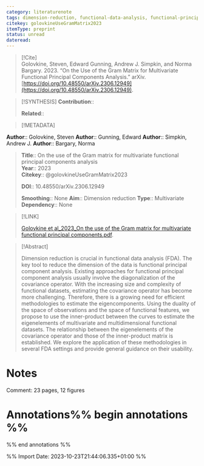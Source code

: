 ```yaml
---
category: literaturenote
tags: dimension-reduction, functional-data-analysis, functional-principal-components, multivariate-functional-data
citekey: golovkineUseGramMatrix2023
itemType: preprint
status: unread  
dateread:  
---
```


> [!Cite]  
> Golovkine, Steven, Edward Gunning, Andrew J. Simpkin, and Norma Bargary. 2023. “On the Use of the Gram Matrix for Multivariate Functional Principal Components Analysis.” arXiv. [https://doi.org/10.48550/arXiv.2306.12949](https://doi.org/10.48550/arXiv.2306.12949).

> [!SYNTHESIS] 
>**Contribution**::
>
>**Related**:: 
>

> [!METADATA]  
>
**Author**:: Golovkine, Steven
**Author**:: Gunning, Edward
**Author**:: Simpkin, Andrew J.
**Author**:: Bargary, Norma<br>
> **Title**:: On the use of the Gram matrix for multivariate functional principal components analysis    
> **Year**:: 2023     
> **Citekey**:: @golovkineUseGramMatrix2023    
>    
>    
>     
>    
>    
>     
>    
>**DOI**:: 10.48550/arXiv.2306.12949    
>
>**Smoothing**:: None
>**Aim**:: Dimension reduction
>**Type**:: Multivariate
>**Dependency**:: None

> [!LINK] 
>
> [Golovkine et al_2023_On the use of the Gram matrix for multivariate functional principal components.pdf](file:///Users/steven/Library/CloudStorage/GoogleDrive-steven.golovkine@ul.ie/My%20Drive/bibliography/arXiv/2023/Golovkine%20et%20al_2023_On%20the%20use%20of%20the%20Gram%20matrix%20for%20multivariate%20functional%20principal%20components.pdf).

>[!Abstract]
>
>Dimension reduction is crucial in functional data analysis (FDA). The key tool to reduce the dimension of the data is functional principal component analysis. Existing approaches for functional principal component analysis usually involve the diagonalization of the covariance operator. With the increasing size and complexity of functional datasets, estimating the covariance operator has become more challenging. Therefore, there is a growing need for efficient methodologies to estimate the eigencomponents. Using the duality of the space of observations and the space of functional features, we propose to use the inner-product between the curves to estimate the eigenelements of multivariate and multidimensional functional datasets. The relationship between the eigenelements of the covariance operator and those of the inner-product matrix is established. We explore the application of these methodologies in several FDA settings and provide general guidance on their usability.
>>


# Notes
Comment: 23 pages, 12 figures<br>
# Annotations%% begin annotations %%  
 
  
%% end annotations %%

%% Import Date: 2023-10-23T21:44:06.335+01:00 %%
